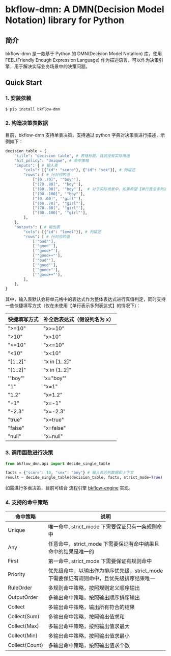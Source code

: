 # bkflow-dmn: A DMN(Decision Model Notation) library for Python

## 简介
bkflow-dmn 是一款基于 Python 的 DMN(Decision Model Notation) 库，使用 FEEL(Friendly Enough Expression Language) 作为描述语言，可以作为决策引擎，用于解决实际业务场景中的决策问题。

## Quick Start

### 1. 安装依赖

```
$ pip install bkflow-dmn
```

### 2. 构造决策表数据
目前，bkflow-dmn 支持单表决策，支持通过 python 字典对决策表进行描述，示例如下：

``` python
decision_table = {
    "title": "decision table", # 表格标题，目前没有实际用途
    "hit_policy": "Unique", # 命中策略
    "inputs": { # 输入表
        "cols": [{"id": "score"}, {"id": "sex"}], # 列描述
        "rows": [ # 行对应的值
            ["[0..70]", '"boy"'],
            ["(70..80]", '"boy"'],
            ["(80..90]", '"boy"'],  # 对于实际场景中，如果希望【单行表示多列表达式】，则直接用字符串类型进行描述，形如 'score in (80..90] and sex="boy"'
            ["(90..100]", '"boy"'],
            ["[0..60]", '"girl"'],
            ["(60..70]", '"girl"'],
            ["(70..80]", '"girl"'],
            ["(80..100]", '"girl"'],
        ],
    },
    "outputs": { # 输出表
        "cols": [{"id": "level"}], # 列描述
        "rows": [ # 行对应的值
            ['"bad"'],
            ['"good"'],
            ['"good+"'],
            ['"good++"'],
            ['"bad"'],
            ['"good"'],
            ['"good+"'],
            ['"good++"'],
        ],
    },
}
```

其中，输入表默认会将单元格中的表达式作为整体表达式进行真值判定，同时支持一些快捷填写方式（仅在未使用【单行表示多列表达式】的情况下)：

| 快捷填写方式   | 补全后表达式（假设列名为 x） | 
|----------|-----------------|
| ">=10"   | "x>=10"         |
| ">10"    | "x>10"          |
| "<=10"   | "x<=10"         |
| "<10"    | "x<10"          |
| "[1..2]" | "x in [1..2]"   |
| "(1..2]" | "x in (1..2]"   |
| '"boy"'  | 'x="boy"'       |
| "1"      | "x=1"           |
| "1.2"    | "x=1.2"         |
| "-1"     | "x=-1"          |
| "-2.3"   | "x=-2.3"        |
| "true"   | "x=true"        |
| "false"  | "x=false"       |
| "null"   | "x=null"        |


### 3. 调用函数进行决策

``` python
from bkflow_dmn.api import decide_single_table

facts = {"score": 10, "sex": "boy"} # 输入表的列数据和上下文
result = decide_single_table(decision_table, facts, strict_mode=True)  # [{"level": "bad"}]
```

如需进行多表决策，目前可结合 流程引擎 [bkflow-engine](https://github.com/TencentBlueKing/bamboo-engine) 实现。

### 4. 支持的命中策略
| 命中策略           | 说明                                                 |
|----------------|----------------------------------------------------|
| Unique         | 唯一命中, strict_mode 下需要保证只有一条规则命中                    |
| Any            | 任意命中，strict_mode 下需要保证有命中结果且命中的结果是唯一的              |
| First          | 第一命中, strict_mode 下需要保证有规则命中                       |
| Priority       | 优先级命中，以输出作为排序优先级，strict_mode 下需要保证有规则命中，且优先级排序结果唯一 | 
| RuleOrder      | 多规则命中策略，按照规则定义顺序输出                                 | 
| OutputOrder    | 多输出命中策略，按照输出顺序排序输出                                 |
| Collect        | 多输出命中策略，输出所有符合的结果                                  | 
| Collect(Sum)   | 多输出命中策略，按照输出值求和                                    |
| Collect(Max)   | 多输出命中策略，按照输出值求最大                                   |
| Collect(Min)   | 多输出命中策略，按照输出值求最小                                   |
| Collect(Count) | 多输出命中策略，按照输出值求个数                                   |

